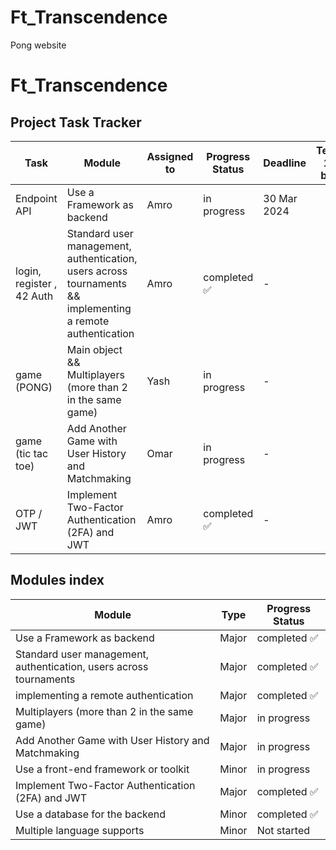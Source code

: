 # Ft_Transcendence
Pong website
# Ft_Transcendence


<!DOCTYPE html>
<html lang="en">
<head>
<meta charset="UTF-8">
</head>
<body>

<h2>Project Task Tracker</h2>

<table>
  <thead>
    <tr>
      <th>Task</th>
      <th>Module</th>
      <th>Assigned to</th>
      <th>Progress Status</th>
      <th>Deadline</th>
      <th>Test 1 by </th>
      <th>Test 2 by </th>
    </tr>
  </thead>
  <tbody>
    <tr>
      <td>Endpoint API </td>
      <td>Use a Framework as backend</td>
      <td>Amro</td>
      <td>in progress</td>
      <td>30 Mar 2024 </td>
      <td></td>
      <td></td>
    </tr>
    <tr>
      <td>login, register , 42 Auth</td>
      <td>Standard user management, authentication, users across tournaments && implementing a remote authentication</td>
      <td>Amro</td>
      <td>completed ✅</td>
      <td> - </td>
      <td></td>
      <td></td>
    </tr>
      <tr>
      <td>game (PONG) </td>
      <td>Main object && Multiplayers (more than 2 in the same game) </td>
      <td>Yash</td>
      <td>in progress</td>
      <td> - </td>
      <td></td>
      <td></td>
    </tr>
        </tr>
      <tr>
      <td>game (tic tac toe) </td>
      <td>Add Another Game with User History and Matchmaking </td>
      <td>Omar</td>
      <td>in progress</td>
      <td> - </td>
      <td></td>
      <td></td>
    </tr>
        <tr>
      <td>OTP / JWT </td>
      <td>Implement Two-Factor Authentication (2FA) and JWT</td>
      <td>Amro</td>
      <td>completed ✅</td>
      <td> - </td>
      <td></td>
      <td></td>
    </tr>
    <!-- Add more rows by makeing new TR -->
  </tbody>
</table>



<h2>Modules index</h2>



<table>
  <thead>
    <tr>
      <th>Module</th>
      <th>Type</th>
      <th>Progress Status</th>
    </tr>
  </thead>
  <tbody>
    <tr>
      <td>Use a Framework as backend</td>
      <td>Major</td>
      <td>completed ✅</td>
    </tr>
    <tr>
      <td>Standard user management, authentication, users across tournaments</td>
      <td>Major</td>
      <td>completed ✅</td>
    </tr>
    <tr>
      <td>implementing a remote authentication</td>
      <td>Major</td>
      <td>completed ✅</td>
    </tr>
        <tr>
      <td>Multiplayers (more than 2 in the same game)</td>
      <td>Major</td>
      <td>in progress</td>
    </tr>
        <tr>
      <td>Add Another Game with User History and Matchmaking</td>
      <td>Major</td>
      <td>in progress</td>
    </tr>
        <tr>
      <td>Use a front-end framework or toolkit</td>
      <td>Minor</td>
      <td>in progress</td>
    </tr>
        <tr>
      <td>Implement Two-Factor Authentication (2FA) and JWT</td>
      <td>Major</td>
      <td>completed ✅</td>
    </tr>
    <tr>
      <td>Use a database for the backend</td>
      <td>Minor</td>
      <td>completed ✅</td>
    </tr>
        <tr>
      <td>Multiple language supports</td>
      <td>Minor</td>
      <td>Not started</td>
    </tr>
    <!-- Add more rows by makeing new TR  -->
  </tbody>
</table>

</body>
</html>
